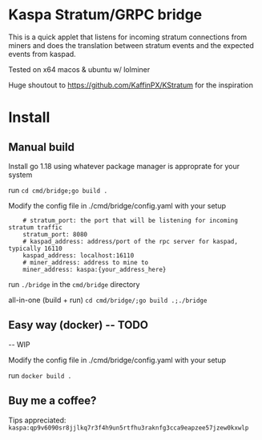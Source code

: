 # Kaspa Stratum/GRPC bridge
This is a quick applet that listens for incoming stratum connections from miners and does the translation between stratum events and the expected events from kaspad. 

Tested on x64 macos & ubuntu w/ lolminer

Huge shoutout to https://github.com/KaffinPX/KStratum for the inspiration

# Install

## Manual build
Install go 1.18 using whatever package manager is approprate for your system

run `cd cmd/bridge;go build .`

Modify the config file in ./cmd/bridge/config.yaml with your setup
```
    # stratum_port: the port that will be listening for incoming stratum traffic
    stratum_port: 8080
    # kaspad_address: address/port of the rpc server for kaspad, typically 16110
    kaspad_address: localhost:16110
    # miner_address: address to mine to
    miner_address: kaspa:{your_address_here}
```


run `./bridge` in the `cmd/bridge` directory


all-in-one (build + run) `cd cmd/bridge/;go build .;./bridge`


## Easy way (docker) -- TODO
-- WIP

Modify the config file in ./cmd/bridge/config.yaml with your setup

run `docker build .`



## Buy me a coffee?
Tips appreciated: `kaspa:qp9v6090sr8jjlkq7r3f4h9un5rtfhu3raknfg3cca9eapzee57jzew0kxwlp`
